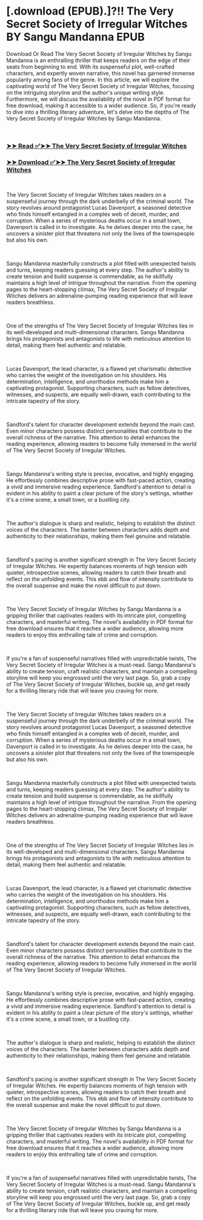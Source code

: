 # [.download (EPUB).]?!! The Very Secret Society of Irregular Witches BY Sangu Mandanna EPUB

<p>Download Or Read The Very Secret Society of Irregular Witches by Sangu Mandanna is an enthralling thriller that keeps readers on the edge of their seats from beginning to end. With its suspenseful plot, well-crafted characters, and expertly woven narrative, this novel has garnered immense popularity among fans of the genre. In this article, we will explore the captivating world of The Very Secret Society of Irregular Witches, focusing on the intriguing storyline and the author's unique writing style. Furthermore, we will discuss the availability of the novel in PDF format for free download, making it accessible to a wider audience. So, if you're ready to dive into a thrilling literary adventure, let's delve into the depths of The Very Secret Society of Irregular Witches by Sangu Mandanna.</p>
<p>&nbsp;</p>

### [➤➤ Read ✅➤➤ The Very Secret Society of Irregular Witches](https://pdfworldnow.com/?book=58912891)

### [➤➤ Download ✅➤➤ The Very Secret Society of Irregular Witches](https://pdfworldnow.com/?book=58912891)

<p>&nbsp;</p>
<p>The Very Secret Society of Irregular Witches takes readers on a suspenseful journey through the dark underbelly of the criminal world. The story revolves around protagonist Lucas Davenport, a seasoned detective who finds himself entangled in a complex web of deceit, murder, and corruption. When a series of mysterious deaths occur in a small town, Davenport is called in to investigate. As he delves deeper into the case, he uncovers a sinister plot that threatens not only the lives of the townspeople but also his own.</p>
<p>&nbsp;</p>
<p>Sangu Mandanna masterfully constructs a plot filled with unexpected twists and turns, keeping readers guessing at every step. The author's ability to create tension and build suspense is commendable, as he skillfully maintains a high level of intrigue throughout the narrative. From the opening pages to the heart-stopping climax, The Very Secret Society of Irregular Witches delivers an adrenaline-pumping reading experience that will leave readers breathless.</p>
<p>&nbsp;</p>
<p>One of the strengths of The Very Secret Society of Irregular Witches lies in its well-developed and multi-dimensional characters. Sangu Mandanna brings his protagonists and antagonists to life with meticulous attention to detail, making them feel authentic and relatable.</p>
<p>&nbsp;</p>
<p>Lucas Davenport, the lead character, is a flawed yet charismatic detective who carries the weight of the investigation on his shoulders. His determination, intelligence, and unorthodox methods make him a captivating protagonist. Supporting characters, such as fellow detectives, witnesses, and suspects, are equally well-drawn, each contributing to the intricate tapestry of the story.</p>
<p>&nbsp;</p>
<p>Sandford's talent for character development extends beyond the main cast. Even minor characters possess distinct personalities that contribute to the overall richness of the narrative. This attention to detail enhances the reading experience, allowing readers to become fully immersed in the world of The Very Secret Society of Irregular Witches.</p>
<p>&nbsp;</p>
<p>Sangu Mandanna's writing style is precise, evocative, and highly engaging. He effortlessly combines descriptive prose with fast-paced action, creating a vivid and immersive reading experience. Sandford's attention to detail is evident in his ability to paint a clear picture of the story's settings, whether it's a crime scene, a small town, or a bustling city.</p>
<p>&nbsp;</p>
<p>The author's dialogue is sharp and realistic, helping to establish the distinct voices of the characters. The banter between characters adds depth and authenticity to their relationships, making them feel genuine and relatable.</p>
<p>&nbsp;</p>
<p>Sandford's pacing is another significant strength in The Very Secret Society of Irregular Witches. He expertly balances moments of high tension with quieter, introspective scenes, allowing readers to catch their breath and reflect on the unfolding events. This ebb and flow of intensity contribute to the overall suspense and make the novel difficult to put down.</p>
<p>&nbsp;</p>
<p>The Very Secret Society of Irregular Witches by Sangu Mandanna is a gripping thriller that captivates readers with its intricate plot, compelling characters, and masterful writing. The novel's availability in PDF format for free download ensures that it reaches a wider audience, allowing more readers to enjoy this enthralling tale of crime and corruption.</p>
<p>&nbsp;</p>
<p>If you're a fan of suspenseful narratives filled with unpredictable twists, The Very Secret Society of Irregular Witches is a must-read. Sangu Mandanna's ability to create tension, craft realistic characters, and maintain a compelling storyline will keep you engrossed until the very last page. So, grab a copy of The Very Secret Society of Irregular Witches, buckle up, and get ready for a thrilling literary ride that will leave you craving for more.</p>
<p>&nbsp;</p>
<p>The Very Secret Society of Irregular Witches takes readers on a suspenseful journey through the dark underbelly of the criminal world. The story revolves around protagonist Lucas Davenport, a seasoned detective who finds himself entangled in a complex web of deceit, murder, and corruption. When a series of mysterious deaths occur in a small town, Davenport is called in to investigate. As he delves deeper into the case, he uncovers a sinister plot that threatens not only the lives of the townspeople but also his own.</p>
<p>&nbsp;</p>
<p>Sangu Mandanna masterfully constructs a plot filled with unexpected twists and turns, keeping readers guessing at every step. The author's ability to create tension and build suspense is commendable, as he skillfully maintains a high level of intrigue throughout the narrative. From the opening pages to the heart-stopping climax, The Very Secret Society of Irregular Witches delivers an adrenaline-pumping reading experience that will leave readers breathless.</p>
<p>&nbsp;</p>
<p>One of the strengths of The Very Secret Society of Irregular Witches lies in its well-developed and multi-dimensional characters. Sangu Mandanna brings his protagonists and antagonists to life with meticulous attention to detail, making them feel authentic and relatable.</p>
<p>&nbsp;</p>
<p>Lucas Davenport, the lead character, is a flawed yet charismatic detective who carries the weight of the investigation on his shoulders. His determination, intelligence, and unorthodox methods make him a captivating protagonist. Supporting characters, such as fellow detectives, witnesses, and suspects, are equally well-drawn, each contributing to the intricate tapestry of the story.</p>
<p>&nbsp;</p>
<p>Sandford's talent for character development extends beyond the main cast. Even minor characters possess distinct personalities that contribute to the overall richness of the narrative. This attention to detail enhances the reading experience, allowing readers to become fully immersed in the world of The Very Secret Society of Irregular Witches.</p>
<p>&nbsp;</p>
<p>Sangu Mandanna's writing style is precise, evocative, and highly engaging. He effortlessly combines descriptive prose with fast-paced action, creating a vivid and immersive reading experience. Sandford's attention to detail is evident in his ability to paint a clear picture of the story's settings, whether it's a crime scene, a small town, or a bustling city.</p>
<p>&nbsp;</p>
<p>The author's dialogue is sharp and realistic, helping to establish the distinct voices of the characters. The banter between characters adds depth and authenticity to their relationships, making them feel genuine and relatable.</p>
<p>&nbsp;</p>
<p>Sandford's pacing is another significant strength in The Very Secret Society of Irregular Witches. He expertly balances moments of high tension with quieter, introspective scenes, allowing readers to catch their breath and reflect on the unfolding events. This ebb and flow of intensity contribute to the overall suspense and make the novel difficult to put down.</p>
<p>&nbsp;</p>
<p>The Very Secret Society of Irregular Witches by Sangu Mandanna is a gripping thriller that captivates readers with its intricate plot, compelling characters, and masterful writing. The novel's availability in PDF format for free download ensures that it reaches a wider audience, allowing more readers to enjoy this enthralling tale of crime and corruption.</p>
<p>&nbsp;</p>
<p>If you're a fan of suspenseful narratives filled with unpredictable twists, The Very Secret Society of Irregular Witches is a must-read. Sangu Mandanna's ability to create tension, craft realistic characters, and maintain a compelling storyline will keep you engrossed until the very last page. So, grab a copy of The Very Secret Society of Irregular Witches, buckle up, and get ready for a thrilling literary ride that will leave you craving for more.</p>
<p>&nbsp;</p>
